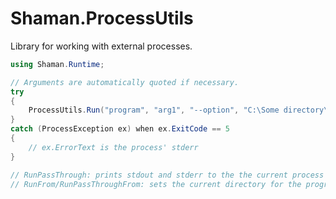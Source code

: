 # Shaman.ProcessUtils

Library for working with external processes.

```csharp
using Shaman.Runtime;

// Arguments are automatically quoted if necessary.
try
{
    ProcessUtils.Run("program", "arg1", "--option", "C:\Some directory\File.dat");
}
catch (ProcessException ex) when ex.ExitCode == 5
{
    // ex.ErrorText is the process' stderr
}

// RunPassThrough: prints stdout and stderr to the the current process stdout and stderr.
// RunFrom/RunPassThroughFrom: sets the current directory for the program.

```

